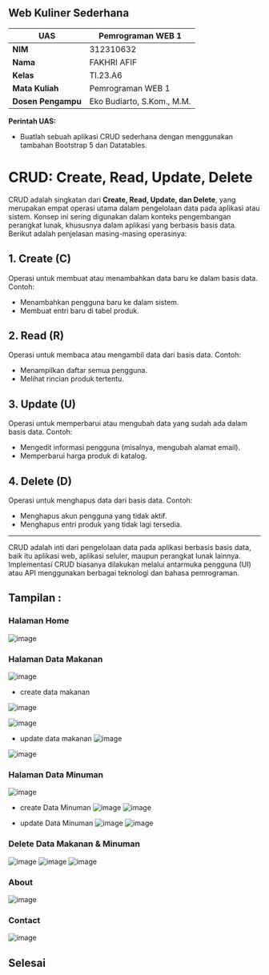 ## Web Kuliner Sederhana
| **UAS** |  Pemrograman WEB 1  |
|-------|---------
| **NIM**   | 312310632
| **Nama** | FAKHRI AFIF 
| **Kelas** | TI.23.A6
| **Mata Kuliah**    |     Pemrograman WEB 1    |
| **Dosen Pengampu** |Eko Budiarto, S.Kom., M.M.  |

**Perintah UAS:**

- Buatlah sebuah aplikasi CRUD sederhana dengan menggunakan tambahan Bootstrap 5
dan Datatables.

# CRUD: Create, Read, Update, Delete

CRUD adalah singkatan dari **Create, Read, Update, dan Delete**, yang merupakan empat operasi utama dalam pengelolaan data pada aplikasi atau sistem. Konsep ini sering digunakan dalam konteks pengembangan perangkat lunak, khususnya dalam aplikasi yang berbasis basis data. Berikut adalah penjelasan masing-masing operasinya:

## 1. Create (C)
Operasi untuk membuat atau menambahkan data baru ke dalam basis data. Contoh:
- Menambahkan pengguna baru ke dalam sistem.
- Membuat entri baru di tabel produk.

## 2. Read (R)
Operasi untuk membaca atau mengambil data dari basis data. Contoh:
- Menampilkan daftar semua pengguna.
- Melihat rincian produk tertentu.

## 3. Update (U)
Operasi untuk memperbarui atau mengubah data yang sudah ada dalam basis data. Contoh:
- Mengedit informasi pengguna (misalnya, mengubah alamat email).
- Memperbarui harga produk di katalog.

## 4. Delete (D)
Operasi untuk menghapus data dari basis data. Contoh:
- Menghapus akun pengguna yang tidak aktif.
- Menghapus entri produk yang tidak lagi tersedia.

---
CRUD adalah inti dari pengelolaan data pada aplikasi berbasis basis data, baik itu aplikasi web, aplikasi seluler, maupun perangkat lunak lainnya. Implementasi CRUD biasanya dilakukan melalui antarmuka pengguna (UI) atau API menggunakan berbagai teknologi dan bahasa pemrograman.

## Tampilan :

### Halaman Home

![image](gambar/ss1.png)

### Halaman Data Makanan

![image](gambar/ss2.png)

- create data makanan

![image](gambar/ss3.png)

![image](/sgambars4.png)

- update data makanan
![image](gambar/ss13.png)

![image](gambar/ss15.png)

### Halaman Data Minuman
![image](gambar/ss11.png)

- create Data Minuman
![image](gambar/ss5.png)
![image](gambar/ss6.png)

- update Data Minuman
![image](gambar/ss14.png)
![image](gambar/ss15.png)

### Delete Data Makanan & Minuman
![image](gambar/ss7.png)
![image](gambar/ss12.png)
![image](gambar/ss8.png)

### About

![image](gambar/ss9.png)

### Contact

![image](gambar/ss10.png)




## Selesai
